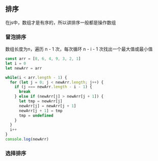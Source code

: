 ## 排序

在js中，数组才是有序的，所以讲排序一般都是操作数组

### 冒泡排序

数组长度为n，遍历 n - 1 次，每次循环 n - i - 1 次找出一个最大值或最小值

```js
const arr = [8, 6, 4, 9, 3, 2, 1]
let i = 0
let newArr = arr

while(i < arr.length - 1) {
  for (let j = 0; j < newArr.length; j++) {
    if (j === newArr.length - i - 1) {
      break
    } else if (newArr[j] > newArr[j + 1]) {
      let tmp = newArr[j]
      newArr[j] = newArr[j + 1]
      newArr[j + 1] = tmp
      tmp = undefined
    }
  }
  i++
}
console.log(newArr)
```

### 选择排序


